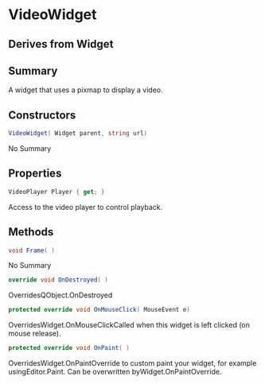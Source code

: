 # VideoWidget

## Derives from Widget

## Summary

A widget that uses a pixmap to display a video.
## Constructors

```c#
VideoWidget( Widget parent, string url) 
```
No Summary
## Properties

```c#
VideoPlayer Player { get; } 
```
Access to the video player to control playback.
## Methods

```c#
void Frame( ) 
```
No Summary
```c#
override void OnDestroyed( ) 
```
OverridesQObject.OnDestroyed
```c#
protected override void OnMouseClick( MouseEvent e) 
```
OverridesWidget.OnMouseClickCalled when this widget is left clicked (on mouse release).
```c#
protected override void OnPaint( ) 
```
OverridesWidget.OnPaintOverride to custom paint your widget, for example usingEditor.Paint. Can be overwritten byWidget.OnPaintOverride.
